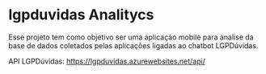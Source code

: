 # lgpduvidas Analitycs

Esse projeto tem como objetivo ser uma aplicação mobile para analise da base de dados coletados pelas aplicações ligadas ao chatbot LGPDúvidas.

API LGPDúvidas: https://lgpduvidas.azurewebsites.net/api/
